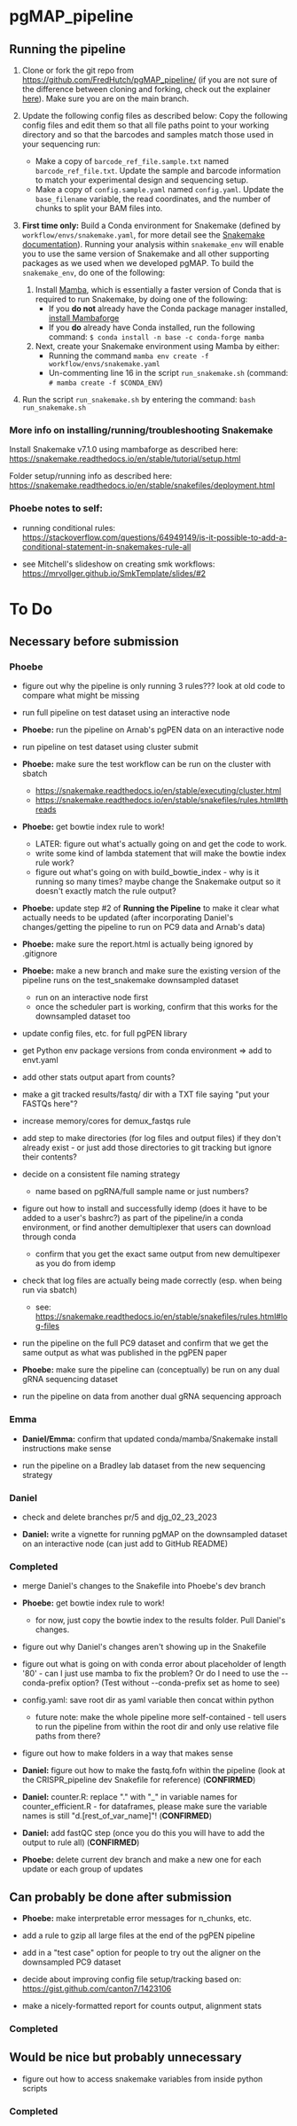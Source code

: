 # pgMAP_pipeline

## Running the pipeline

1. Clone or fork the git repo from https://github.com/FredHutch/pgMAP_pipeline/ (if you are not sure of the difference between cloning and forking, check out the explainer [here](https://github.com/FredHutch/pgMAP_pipeline/)). Make sure you are on the main branch. 


2. Update the following config files as described below: Copy the following config files and edit them so that all file paths point to your working directory and so that the barcodes and samples match those used in your sequencing run:
    * Make a copy of `barcode_ref_file.sample.txt` named `barcode_ref_file.txt`. Update the sample and barcode information to match your experimental design and sequencing setup. 
    * Make a copy of `config.sample.yaml` named `config.yaml`. Update the `base_filename` variable, the read coordinates, and the number of chunks to split your BAM files into. 


3. **First time only:** Build a Conda environment for Snakemake (defined by `workflow/envs/snakemake.yaml`, for more detail see the [Snakemake documentation](https://snakemake.readthedocs.io/en/stable/getting_started/installation.html)). Running your analysis within `snakemake_env` will enable you to use the same version of Snakemake and all other supporting packages as we used when we developed pgMAP. To build the `snakemake_env`, do one of the following: 
   1. Install [Mamba](https://mamba.readthedocs.io/en/latest/), which is essentially a faster version of Conda that is required to run Snakemake, by doing one of the following:
      * If you **do not** already have the Conda package manager installed, [install Mambaforge](https://github.com/conda-forge/miniforge#mambaforge)
      * If you **do** already have Conda installed, run the following command: `$ conda install -n base -c conda-forge mamba`
   2. Next, create your Snakemake environment using Mamba by either:
      * Running the command `mamba env create -f workflow/envs/snakemake.yaml`
      * Un-commenting line 16 in the script `run_snakemake.sh` (command: `# mamba create -f $CONDA_ENV`)


4. Run the script `run_snakemake.sh` by entering the command: `bash run_snakemake.sh`


### More info on installing/running/troubleshooting Snakemake
Install Snakemake v7.1.0 using mambaforge as described here:
https://snakemake.readthedocs.io/en/stable/tutorial/setup.html

Folder setup/running info as described here:
https://snakemake.readthedocs.io/en/stable/snakefiles/deployment.html


### Phoebe notes to self:
* running conditional rules: https://stackoverflow.com/questions/64949149/is-it-possible-to-add-a-conditional-statement-in-snakemakes-rule-all

* see Mitchell's slideshow on creating smk workflows: https://mrvollger.github.io/SmkTemplate/slides/#2

# To Do

## Necessary before submission

### Phoebe
* figure out why the pipeline is only running 3 rules??? look at old code to compare what might be missing

* run full pipeline on test dataset using an interactive node

* **Phoebe:** run the pipeline on Arnab's pgPEN data on an interactive node

* run pipeline on test dataset using cluster submit

* **Phoebe:** make sure the test workflow can be run on the cluster with sbatch
  * https://snakemake.readthedocs.io/en/stable/executing/cluster.html
  * https://snakemake.readthedocs.io/en/stable/snakefiles/rules.html#threads

* **Phoebe:** get bowtie index rule to work!
  * LATER: figure out what's actually going on and get the code to work.
  * write some kind of lambda statement that will make the bowtie index rule work?
  * figure out what's going on with build_bowtie_index - why is it running so many times? maybe change the Snakemake output so it doesn't exactly match the rule output?

* **Phoebe:** update step #2 of **Running the Pipeline** to make it clear what actually needs to be updated (after incorporating Daniel's changes/getting the pipeline to run on PC9 data and Arnab's data)

* **Phoebe:** make sure the report.html is actually being ignored by .gitignore

* **Phoebe:** make a new branch and make sure the existing version of the pipeline runs on the test_snakemake downsampled dataset 
  * run on an interactive node first
  * once the scheduler part is working, confirm that this works for the downsampled dataset too

* update config files, etc. for full pgPEN library

* get Python env package versions from conda environment => add to envt.yaml

* add other stats output apart from counts?

* make a git tracked results/fastq/ dir with a TXT file saying "put your FASTQs here"?

* increase memory/cores for demux_fastqs rule

* add step to make directories (for log files and output files) if they don't already exist - or just add those directories to git tracking but ignore their contents?

* decide on a consistent file naming strategy
  * name based on pgRNA/full sample name or just numbers?

* figure out how to install and successfully idemp (does it have to be added to a user's bashrc?) as part of the pipeline/in a conda environment, or find another demultiplexer that users can download through conda
  * confirm that you get the exact same output from new demultipexer as you do from idemp

* check that log files are actually being made correctly (esp. when being run via sbatch)
  * see: https://snakemake.readthedocs.io/en/stable/snakefiles/rules.html#log-files

* run the pipeline on the full PC9 dataset and confirm that we get the same output as what was published in the pgPEN paper

* **Phoebe:** make sure the pipeline can (conceptually) be run on any dual gRNA sequencing dataset

* run the pipeline on data from another dual gRNA sequencing approach 


### Emma
* **Daniel/Emma:** confirm that updated conda/mamba/Snakemake install instructions make sense

* run the pipeline on a Bradley lab dataset from the new sequencing strategy


### Daniel
* check and delete branches pr/5 and djg_02_23_2023

* **Daniel:** write a vignette for running pgMAP on the downsampled dataset on an interactive node (can just add to GitHub README)


### Completed
* merge Daniel's changes to the Snakefile into Phoebe's dev branch

* **Phoebe:** get bowtie index rule to work!
  * for now, just copy the bowtie index to the results folder. Pull Daniel's changes. 

* figure out why Daniel's changes aren't showing up in the Snakefile

* figure out what is going on with conda error about placeholder of length '80' - can I just use mamba to fix the problem? Or do I need to use the --conda-prefix option? (Test without --conda-prefix set as home to see)

* config.yaml: save root dir as yaml variable then concat within python
  * future note: make the whole pipeline more self-contained - tell users to run the pipeline from within the root dir and only use relative file paths from there?

* figure out how to make folders in a way that makes sense

* **Daniel:** figure out how to make the fastq.fofn within the pipeline (look at the CRISPR_pipeline dev Snakefile for reference) (**CONFIRMED**)

* **Daniel:** counter.R: replace "." with "_" in variable names for counter_efficient.R - for dataframes, please make sure the variable names is still "d.[rest_of_var_name]"! (**CONFIRMED**)

* **Daniel:** add fastQC step (once you do this you will have to add the output to rule all) (**CONFIRMED**)

* **Phoebe:** delete current dev branch and make a new one for each update or each group of updates


## Can probably be done after submission

* **Phoebe:** make interpretable error messages for n_chunks, etc.

* add a rule to gzip all large files at the end of the pgPEN pipeline

* add in a "test case" option for people to try out the aligner on the downsampled PC9 dataset

* decide about improving config file setup/tracking based on: https://gist.github.com/canton7/1423106

* make a nicely-formatted report for counts output, alignment stats

### Completed



## Would be nice but probably unnecessary

* figure out how to access snakemake variables from inside python scripts

### Completed


